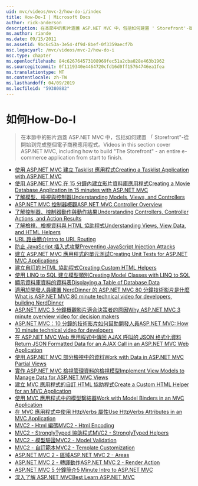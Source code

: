 ```yaml
---
uid: mvc/videos/mvc-2/how-do-i/index
title: How-Do-I | Microsoft Docs
author: rick-anderson
description: 在本節中的影片涵蓋 ASP.NET MVC 中，包括如何建置 ' Storefront'-從開始到完成整個電子商務應用程式。
ms.author: riande
ms.date: 09/15/2011
ms.assetid: 9bc6c53a-3e54-4f9d-8bef-0f3359aecf7b
msc.legacyurl: /mvc/videos/mvc-2/how-do-i
msc.type: chapter
ms.openlocfilehash: 84c626764573108969fec51a2cba028e463b1962
ms.sourcegitcommit: 0f1119340e4464720cfd16d0ff15764746ea1fea
ms.translationtype: MT
ms.contentlocale: zh-TW
ms.lasthandoff: 04/09/2019
ms.locfileid: "59380882"
---
```

# <a name="how-do-i"></a><span data-ttu-id="96f54-103">如何</span><span class="sxs-lookup"><span data-stu-id="96f54-103">How-Do-I</span></span>

> <span data-ttu-id="96f54-104">在本節中的影片涵蓋 ASP.NET MVC 中，包括如何建置 「 Storefront"-從開始到完成整個電子商務應用程式。</span><span class="sxs-lookup"><span data-stu-id="96f54-104">Videos in this section cover ASP.NET MVC, including how to build "The Storefront" - an entire e-commerce application from start to finish.</span></span>


- [<span data-ttu-id="96f54-105">使用 ASP.NET MVC 建立 Tasklist 應用程式</span><span class="sxs-lookup"><span data-stu-id="96f54-105">Creating a Tasklist Application with ASP.NET MVC</span></span>](creating-a-tasklist-application-with-aspnet-mvc.md)
- [<span data-ttu-id="96f54-106">使用 ASP.NET MVC 在 15 分鐘內建立影片資料庫應用程式</span><span class="sxs-lookup"><span data-stu-id="96f54-106">Creating a Movie Database Application in 15 minutes with ASP.NET MVC</span></span>](creating-a-movie-database-application-in-15-minutes-with-aspnet-mvc.md)
- [<span data-ttu-id="96f54-107">了解模型、檢視與控制器</span><span class="sxs-lookup"><span data-stu-id="96f54-107">Understanding Models, Views, and Controllers</span></span>](understanding-models-views-and-controllers.md)
- [<span data-ttu-id="96f54-108">ASP.NET MVC 控制器概觀</span><span class="sxs-lookup"><span data-stu-id="96f54-108">ASP.NET MVC Controller Overview</span></span>](aspnet-mvc-controller-overview.md)
- [<span data-ttu-id="96f54-109">了解控制器、控制器動作與動作結果</span><span class="sxs-lookup"><span data-stu-id="96f54-109">Understanding Controllers, Controller Actions, and Action Results</span></span>](understanding-controllers-controller-actions-and-action-results.md)
- [<span data-ttu-id="96f54-110">了解檢視、檢視資料與 HTML 協助程式</span><span class="sxs-lookup"><span data-stu-id="96f54-110">Understanding Views, View Data, and HTML Helpers</span></span>](understanding-views-view-data-and-html-helpers.md)
- [<span data-ttu-id="96f54-111">URL 路由簡介</span><span class="sxs-lookup"><span data-stu-id="96f54-111">Intro to URL Routing</span></span>](an-introduction-to-url-routing.md)
- [<span data-ttu-id="96f54-112">防止 JavaScript 插入式攻擊</span><span class="sxs-lookup"><span data-stu-id="96f54-112">Preventing JavaScript Injection Attacks</span></span>](preventing-javascript-injection-attacks.md)
- [<span data-ttu-id="96f54-113">建立 ASP.NET MVC 應用程式的單元測試</span><span class="sxs-lookup"><span data-stu-id="96f54-113">Creating Unit Tests for ASP.NET MVC Applications</span></span>](creating-unit-tests-for-aspnet-mvc-applications.md)
- [<span data-ttu-id="96f54-114">建立自訂的 HTML 協助程式</span><span class="sxs-lookup"><span data-stu-id="96f54-114">Creating Custom HTML Helpers</span></span>](creating-custom-html-helpers.md)
- [<span data-ttu-id="96f54-115">使用 LINQ to SQL 建立模型類別</span><span class="sxs-lookup"><span data-stu-id="96f54-115">Creating Model Classes with LINQ to SQL</span></span>](creating-model-classes-with-linq-to-sql.md)
- [<span data-ttu-id="96f54-116">顯示資料庫資料的資料表</span><span class="sxs-lookup"><span data-stu-id="96f54-116">Displaying a Table of Database Data</span></span>](displaying-a-table-of-database-data.md)
- [<span data-ttu-id="96f54-117">適用於開發人員建置 NerdDinner 的 ASP.NET MVC 80 分鐘技術影片是什麼</span><span class="sxs-lookup"><span data-stu-id="96f54-117">What is ASP.NET MVC 80 minute technical video for developers, building NerdDinner</span></span>](what-is-aspnet-mvc-80-minute-technical-video-for-developers-building-nerddinner.md)
- [<span data-ttu-id="96f54-118">ASP.NET MVC 3 分鐘概觀影片適合決策者的原因</span><span class="sxs-lookup"><span data-stu-id="96f54-118">Why ASP.NET MVC 3 minute overview video for decision makers</span></span>](why-aspnet-mvc-3-minute-overview-video-for-decision-makers.md)
- [<span data-ttu-id="96f54-119">ASP.NET MVC：10 分鐘的技術影片如何幫助開發人員</span><span class="sxs-lookup"><span data-stu-id="96f54-119">ASP.NET MVC: How 10 minute technical video for developers</span></span>](aspnet-mvc-how-10-minute-technical-video-for-developers.md)
- [<span data-ttu-id="96f54-120">在 ASP.NET MVC Web 應用程式中傳回 AJAX 呼叫的 JSON 格式化資料</span><span class="sxs-lookup"><span data-stu-id="96f54-120">Return JSON Formatted Data for an AJAX Call in an ASP.NET MVC Web Application</span></span>](how-do-i-return-json-formatted-data-for-an-ajax-call-in-an-aspnet-mvc-web-application.md)
- [<span data-ttu-id="96f54-121">使用 ASP.NET MVC 部分檢視中的資料</span><span class="sxs-lookup"><span data-stu-id="96f54-121">Work with Data in ASP.NET MVC Partial Views</span></span>](how-do-i-work-with-data-in-aspnet-mvc-partial-views.md)
- [<span data-ttu-id="96f54-122">實作 ASP.NET MVC 檢視管理資料的檢視模型</span><span class="sxs-lookup"><span data-stu-id="96f54-122">Implement View Models to Manage Data for ASP.NET MVC Views</span></span>](how-do-i-implement-view-models-to-manage-data-for-aspnet-mvc-views.md)
- [<span data-ttu-id="96f54-123">建立 MVC 應用程式的自訂 HTML 協助程式</span><span class="sxs-lookup"><span data-stu-id="96f54-123">Create a Custom HTML Helper for an MVC Application</span></span>](how-do-i-create-a-custom-html-helper-for-an-mvc-application.md)
- [<span data-ttu-id="96f54-124">使用 MVC 應用程式中的模型繫結器</span><span class="sxs-lookup"><span data-stu-id="96f54-124">Work with Model Binders in an MVC Application</span></span>](how-do-i-work-with-model-binders-in-an-mvc-application.md)
- [<span data-ttu-id="96f54-125">在 MVC 應用程式中使用 HttpVerbs 屬性</span><span class="sxs-lookup"><span data-stu-id="96f54-125">Use HttpVerbs Attributes in an MVC Application</span></span>](how-do-i-use-httpverbs-attributes-in-an-mvc-application.md)
- [<span data-ttu-id="96f54-126">MVC2 - Html 編碼</span><span class="sxs-lookup"><span data-stu-id="96f54-126">MVC2 - Html Encoding</span></span>](mvc2-html-encoding.md)
- [<span data-ttu-id="96f54-127">MVC2 - StronglyTyped 協助程式</span><span class="sxs-lookup"><span data-stu-id="96f54-127">MVC2 - StronglyTyped Helpers</span></span>](mvc2-stronglytyped-helpers.md)
- [<span data-ttu-id="96f54-128">MVC2 - 模型驗證</span><span class="sxs-lookup"><span data-stu-id="96f54-128">MVC2 - Model Validation</span></span>](mvc2-model-validation.md)
- [<span data-ttu-id="96f54-129">MVC2 - 自訂範本</span><span class="sxs-lookup"><span data-stu-id="96f54-129">MVC2 - Template Customization</span></span>](mvc2-template-customization.md)
- [<span data-ttu-id="96f54-130">ASP.NET MVC 2 - 區域</span><span class="sxs-lookup"><span data-stu-id="96f54-130">ASP.NET MVC 2 - Areas</span></span>](aspnet-mvc-2-areas.md)
- [<span data-ttu-id="96f54-131">ASP.NET MVC 2 - 轉譯動作</span><span class="sxs-lookup"><span data-stu-id="96f54-131">ASP.NET MVC 2 - Render Action</span></span>](aspnet-mvc-2-render-action.md)
- [<span data-ttu-id="96f54-132">ASP.NET MVC 5 分鐘簡介</span><span class="sxs-lookup"><span data-stu-id="96f54-132">5 Minute Intro to ASP.NET MVC</span></span>](5-minute-introduction-to-aspnet-mvc.md)
- [<span data-ttu-id="96f54-133">深入了解 ASP.NET MVC</span><span class="sxs-lookup"><span data-stu-id="96f54-133">Best Learn ASP.NET MVC</span></span>](how-to-best-learn-asp-net-mvc.md)
